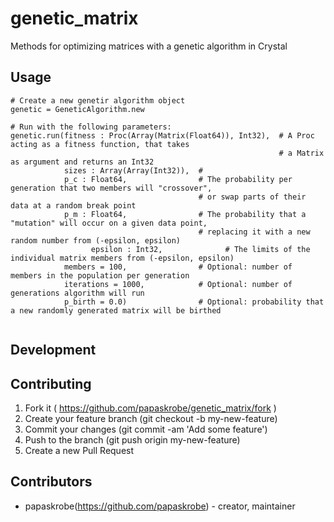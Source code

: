 # genetic_matrix

Methods for optimizing matrices with a genetic algorithm in Crystal

## Usage

```crystal
# Create a new genetir algorithm object
genetic = GeneticAlgorithm.new

# Run with the following parameters:
genetic.run(fitness : Proc(Array(Matrix(Float64)), Int32),  # A Proc acting as a fitness function, that takes 
                                                            # a Matrix as argument and returns an Int32
            sizes : Array(Array(Int32)),  # 
            p_c : Float64,                # The probability per generation that two members will "crossover", 
                                          # or swap parts of their data at a random break point
            p_m : Float64,                # The probability that a "mutation" will occur on a given data point, 
                                          # replacing it with a new random number from (-epsilon, epsilon)
			      epsilon : Int32,              # The limits of the individual matrix members from (-epsilon, epsilon)
            members = 100,                # Optional: number of members in the population per generation
            iterations = 1000,            # Optional: number of generations algorithm will run
            p_birth = 0.0)                # Optional: probability that a new randomly generated matrix will be birthed 
      
```      
## Development

## Contributing

1. Fork it ( https://github.com/papaskrobe/genetic_matrix/fork )
2. Create your feature branch (git checkout -b my-new-feature)
3. Commit your changes (git commit -am 'Add some feature')
4. Push to the branch (git push origin my-new-feature)
5. Create a new Pull Request

## Contributors

- papaskrobe(https://github.com/papaskrobe)  - creator, maintainer
